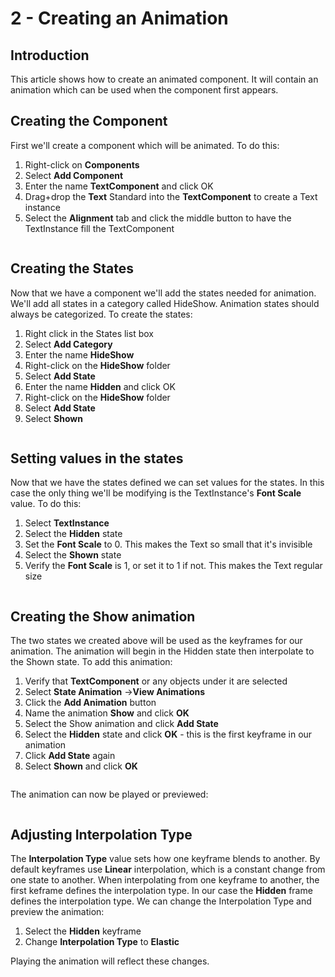 # 2 - Creating an Animation

## Introduction

This article shows how to create an animated component. It will contain an animation which can be used when the component first appears.

## Creating the Component

First we'll create a component which will be animated. To do this:

1. Right-click on **Components**
2. Select **Add Component**
3. Enter the name **TextComponent** and click OK
4. Drag+drop the **Text** Standard into the **TextComponent** to create a Text instance
5. Select the **Alignment** tab and click the middle button to have the TextInstance fill the TextComponent

<figure><img src="../../../.gitbook/assets/06_11 33 32.gif" alt=""><figcaption></figcaption></figure>

## Creating the States

Now that we have a component we'll add the states needed for animation. We'll add all states in a category called HideShow. Animation states should always be categorized. To create the states:

1. Right click in the States list box
2. Select **Add Category**
3. Enter the name **HideShow**
4. Right-click on the **HideShow** folder
5. Select **Add State**
6. Enter the name **Hidden** and click OK
7. Right-click on the **HideShow** folder
8. Select **Add State**
9. Select **Shown**

<figure><img src="../../../.gitbook/assets/06_11 36 47.gif" alt=""><figcaption></figcaption></figure>

## Setting values in the states

Now that we have the states defined we can set values for the states. In this case the only thing we'll be modifying is the TextInstance's **Font Scale** value. To do this:

1. Select **TextInstance**
2. Select the **Hidden** state
3. Set the **Font Scale** to 0. This makes the Text so small that it's invisible
4. Select the **Shown** state
5. Verify the **Font Scale** is 1, or set it to 1 if not. This makes the Text regular size

<figure><img src="../../../.gitbook/assets/06_11 38 57.gif" alt=""><figcaption></figcaption></figure>

## Creating the Show animation

The two states we created above will be used as the keyframes for our animation. The animation will begin in the Hidden state then interpolate to the Shown state. To add this animation:

1. Verify that **TextComponent** or any objects under it are selected
2. Select **State Animation** ->**View Animations**
3. Click the **Add Animation** button
4. Name the animation **Show** and click **OK**
5. Select the Show animation and click **Add State**
6. Select the **Hidden** state and click **OK** - this is the first keyframe in our animation
7. Click **Add State** again
8. Select **Shown** and click **OK**

<figure><img src="../../../.gitbook/assets/06_11 41 08.gif" alt=""><figcaption></figcaption></figure>

The animation can now be played or previewed:

<figure><img src="../../../.gitbook/assets/06_11 42 21.gif" alt=""><figcaption></figcaption></figure>

## Adjusting Interpolation Type

The **Interpolation Type** value sets how one keyframe blends to another. By default keyframes use **Linear** interpolation, which is a constant change from one state to another. When interpolating from one keyframe to another, the first keframe defines the interpolation type. In our case the **Hidden** frame defines the interpolation type. We can change the Interpolation Type and preview the animation:

1. Select the **Hidden** keyframe
2. Change **Interpolation Type** to **Elastic**

Playing the animation will reflect these changes.

<figure><img src="../../../.gitbook/assets/06_11 44 11.gif" alt=""><figcaption></figcaption></figure>
